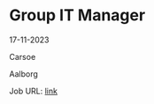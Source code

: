 # Group IT Manager
17-11-2023

Carsoe

Aalborg

Job URL: [link](https://candidate.hr-manager.net/ApplicationInit.aspx?cid=2042&ProjectId=143718&DepartmentId=18956&MediaId=4617)


